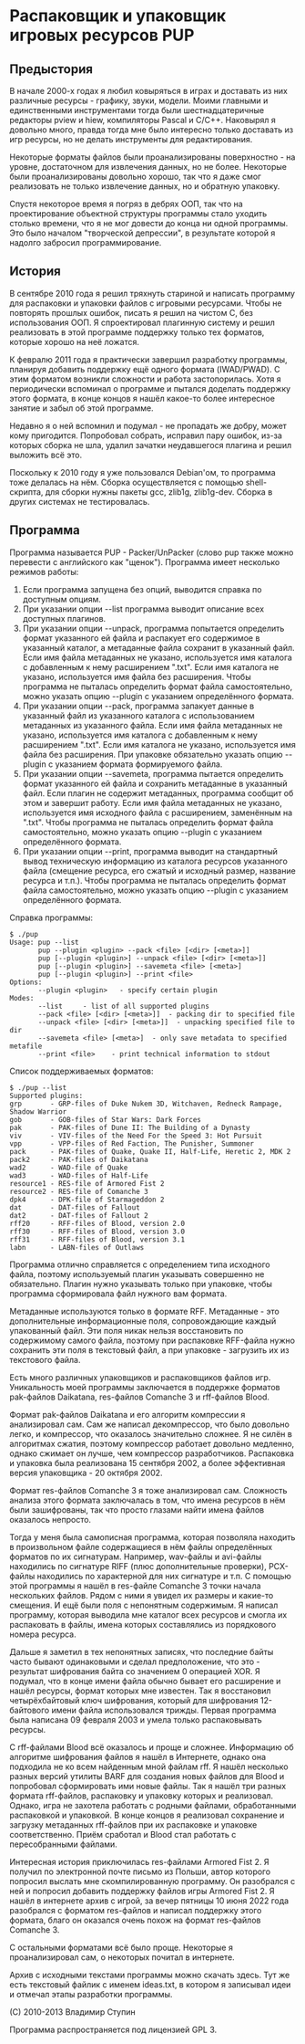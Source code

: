 Распаковщик и упаковщик игровых ресурсов PUP
============================================

Предыстория
-----------

В начале 2000-х годах я любил ковыряться в играх и доставать из них различные ресурсы - графику, звуки, модели. Моими главными и единственными инструментами тогда были шестнадцатеричные редакторы pview и hiew, компиляторы Pascal и C/C++. Наковырял я довольно много, правда тогда мне было интересно только доставать из игр ресурсы, но не делать инструменты для редактирования.

Некоторые форматы файлов были проанализированы поверхностно - на уровне, достаточном для извлечения данных, но не более. Некоторые были проанализированы довольно хорошо, так что я даже смог реализовать не только извлечение данных, но и обратную упаковку.

Спустя некоторое время я погряз в дебрях ООП, так что на проектирование объектной структуры программы стало уходить столько времени, что я не мог довести до конца ни одной программы. Это было началом "творческой депрессии", в результате которой я надолго забросил программирование.

История
-------

В сентябре 2010 года я решил тряхнуть стариной и написать программу для распаковки и упаковки файлов с игровыми ресурсами. Чтобы не повторять прошлых ошибок, писать я решил на чистом C, без использования ООП. Я спроектировал плагинную систему и решил реализовать в этой программе поддержку только тех форматов, которые хорошо на неё ложатся.

К февралю 2011 года я практически завершил разработку программы, планируя добавить поддержку ещё одного формата (IWAD/PWAD). С этим форматом возникли сложности и работа застопорилась. Хотя я периодически вспоминал о программе и пытался доделать поддержку этого формата, в конце концов я нашёл какое-то более интересное занятие и забыл об этой программе.

Недавно я о ней вспомнил и подумал - не пропадать же добру, может кому пригодится. Попробовал собрать, исправил пару ошибок, из-за которых сборка не шла, удалил зачатки неудавшегося плагина и решил выложить всё это.

Поскольку к 2010 году я уже пользовался Debian'ом, то программа тоже делалась на нём. Сборка осуществляется с помощью shell-скрипта, для сборки нужны пакеты gcc, zlib1g, zlib1g-dev. Сборка в других системах не тестировалась.

Программа
---------

Программа называется PUP - Packer/UnPacker (слово pup также можно перевести с английского как "щенок"). Программа имеет несколько режимов работы:

1. Если программа запущена без опций, выводится справка по доступным опциям.
2. При указании опции --list программа выводит описание всех доступных плагинов.
3. При указании опции --unpack, программа попытается определить формат указанного ей файла и распакует его содержимое в указанный каталог, а метаданные файла сохранит в указанный файл. Если имя файла метаданных не указано, используется имя каталога с добавленным к нему расширением ".txt". Если имя каталога не указано, используется имя файла без расширения. Чтобы программа не пыталась определить формат файла самостоятельно, можно указать опцию --plugin с указанием определённого формата.
4. При указании опции --pack, программа запакует данные в указанный файл из указанного каталога с использованием метаданных из указанного файла. Если имя файла метаданных не указано, используется имя каталога с добавленным к нему расширением ".txt". Если имя каталога не указано, используется имя файла без расширения. При упаковке обязательно указать опцию --plugin с указанием формата формируемого файла.
5. При указании опции --savemeta, программа пытается определить формат указанного ей файла и сохранить метаданные в указанный файл. Если плагин не содержит метаданных, программа сообщит об этом и завершит работу. Если имя файла метаданных не указано, используется имя исходного файла с расширением, заменённым на ".txt". Чтобы программа не пыталась определить формат файла самостоятельно, можно указать опцию --plugin с указанием определённого формата.
6. При указании опции --print, программа выводит на стандартный вывод техническую информацию из каталога ресурсов указанного файла (смещение ресурса, его сжатый и исходный размер, название ресурса и т.п.). Чтобы программа не пыталась определить формат файла самостоятельно, можно указать опцию --plugin с указанием определённого формата.

Справка программы:

    $ ./pup
    Usage: pup --list
           pup --plugin <plugin> --pack <file> [<dir> [<meta>]]
           pup [--plugin <plugin>] --unpack <file> [<dir> [<meta>]]
           pup [--plugin <plugin>] --savemeta <file> [<meta>]
           pup [--plugin <plugin>] --print <file>
    Options:
           --plugin <plugin>   - specify certain plugin
    Modes:
           --list     - list of all supported plugins
           --pack <file> [<dir> [<meta>]]  - packing dir to specified file
           --unpack <file> [<dir> [<meta>]]  - unpacking specified file to dir
           --savemeta <file> [<meta>]  - only save metadata to specified metafile
           --print <file>    - print technical information to stdout

Список поддерживаемых форматов:

    $ ./pup --list
    Supported plugins:
    grp       - GRP-files of Duke Nukem 3D, Witchaven, Redneck Rampage, Shadow Warrior
    gob       - GOB-files of Star Wars: Dark Forces
    pak       - PAK-files of Dune II: The Building of a Dynasty
    viv       - VIV-files of the Need For the Speed 3: Hot Pursuit
    vpp       - VPP-files of Red Faction, The Punisher, Summoner
    pack      - PAK-files of Quake, Quake II, Half-Life, Heretic 2, MDK 2
    pack2     - PAK-files of Daikatana
    wad2      - WAD-file of Quake
    wad3      - WAD-files of Half-Life
    resource1 - RES-file of Armored Fist 2
    resource2 - RES-file of Comanche 3
    dpk4      - DPK-file of Starmageddon 2
    dat       - DAT-files of Fallout
    dat2      - DAT-files of Fallout 2
    rff20     - RFF-files of Blood, version 2.0
    rff30     - RFF-files of Blood, version 3.0
    rff31     - RFF-files of Blood, version 3.1
    labn      - LABN-files of Outlaws

Программа отлично справляется с определением типа исходного файла, поэтому используемый плагин указывать совершенно не обязательно. Плагин нужно указывать только при упаковке, чтобы программа сформировала файл нужного вам формата.

Метаданные используются только в формате RFF. Метаданные - это дополнительные информационные поля, сопровождающие каждый упакованный файл. Эти поля никак нельзя восстановить по содержимому самого файла, поэтому при распаковке RFF-файла нужно сохранить эти поля в текстовый файл, а при упаковке - загрузить их из текстового файла.

Есть много различных упаковщиков и распаковщиков файлов игр. Уникальность моей программы заключается в поддержке форматов pak-файлов Daikatana, res-файлов Comanche 3 и rff-файлов Blood.

Формат pak-файлов Daikatana и его алгоритм компрессии я анализировал сам. Сам же написал декомпрессор, что было довольно легко, и компрессор, что оказалось значительно сложнее. Я не силён в алгоритмах сжатия, поэтому компрессор работает довольно медленно, однако сжимает он лучше, чем компрессор разработчиков. Распаковка и упаковка была реализована 15 сентября 2002, а более эффективная версия упаковщика - 20 октября 2002.

Формат res-файлов Comanche 3 я тоже анализировал сам. Сложность анализа этого формата заключалась в том, что имена ресурсов в нём были зашифрованы, так что просто глазами найти имена файлов оказалось непросто.

Тогда у меня была самописная программа, которая позволяла находить в произвольном файле содержащиеся в нём файлы определённых форматов по их сигнатурам. Например, wav-файлы и avi-файлы находились по сигнатуре RIFF (плюс дополнительные проверки), PCX-файлы находились по характерной для них сигнатуре и т.п. С помощью этой программы я нашёл в res-файле Comanche 3 точки начала нескольких файлов. Рядом с ними я увидел их размеры и какие-то смещения. И ещё были поля с непонятным содержимым. Я написал программу, которая выводила мне каталог всех ресурсов и смогла их распаковать в файлы, имена которых составлялись из порядкового номера ресурса.

Дальше я заметил в тех непонятных записях, что последние байты часто бывают одинаковыми и сделал предположение, что это - результат шифрования байта со значением 0 операцией XOR. Я подумал, что в конце имени файла обычно бывает его расширение и нашёл ресурсы, формат которых мне известен. Так я восстановил четырёхбайтовый ключ шифрования, который для шифрования 12-байтового имени файла использовался трижды. Первая программа была написана 09 февраля 2003 и умела только распаковывать ресурсы.

С rff-файлами Blood всё оказалось и проще и сложнее. Информацию об алгоритме шифрования файлов я нашёл в Интернете, однако она подходила не ко всем найденным мной файлам rff. Я нашёл несколько разных версий утилиты BARF для создания новых файлов для Blood и попробовал сформировать ими новые файлы. Так я нашёл три разных формата rff-файлов, распаковку и упаковку которых и реализовал. Однако, игра не захотела работать с родными файлами, обработанными распаковкой и упаковкой. В конце концов я реализовал сохранение и загрузку метаданных rff-файлов при их распаковке и упаковке соответственно. Приём сработал и Blood стал работать с пересобранными файлами.

Интересная история приключилась res-файлами Armored Fist 2. Я получил по электронной почте письмо из Польши, автор которого попросил выслать мне скомпилированную программу. Он разобрался с ней и попросил добавить поддержку файлов игры Armored Fist 2. Я нашёл в интернете архив с игрой, за вечер пятницы 10 июня 2022 года разобрался с форматом res-файлов и написал поддержку этого формата, благо он оказался очень похож на формат res-файлов Comanche 3.

С остальными форматами всё было проще. Некоторые я проанализировал сам, о некоторых почитал в интернете.

Архив с исходными текстами программы можно скачать здесь. Тут же есть текстовый файлик с именем ideas.txt, в котором я записывал идеи и отмечал этапы разработки программы.

(C) 2010-2013 Владимир Ступин

Программа распространяется под лицензией GPL 3.
